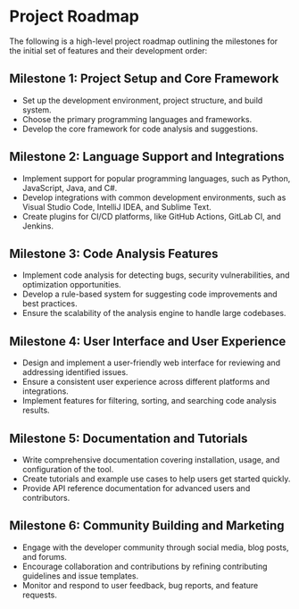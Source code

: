 # Project Roadmap

The following is a high-level project roadmap outlining the milestones for the initial set of features and their development order:

## Milestone 1: Project Setup and Core Framework

- Set up the development environment, project structure, and build system.
- Choose the primary programming languages and frameworks.
- Develop the core framework for code analysis and suggestions.

## Milestone 2: Language Support and Integrations

- Implement support for popular programming languages, such as Python, JavaScript, Java, and C#.
- Develop integrations with common development environments, such as Visual Studio Code, IntelliJ IDEA, and Sublime Text.
- Create plugins for CI/CD platforms, like GitHub Actions, GitLab CI, and Jenkins.

## Milestone 3: Code Analysis Features

- Implement code analysis for detecting bugs, security vulnerabilities, and optimization opportunities.
- Develop a rule-based system for suggesting code improvements and best practices.
- Ensure the scalability of the analysis engine to handle large codebases.

## Milestone 4: User Interface and User Experience

- Design and implement a user-friendly web interface for reviewing and addressing identified issues.
- Ensure a consistent user experience across different platforms and integrations.
- Implement features for filtering, sorting, and searching code analysis results.

## Milestone 5: Documentation and Tutorials

- Write comprehensive documentation covering installation, usage, and configuration of the tool.
- Create tutorials and example use cases to help users get started quickly.
- Provide API reference documentation for advanced users and contributors.

## Milestone 6: Community Building and Marketing

- Engage with the developer community through social media, blog posts, and forums.
- Encourage collaboration and contributions by refining contributing guidelines and issue templates.
- Monitor and respond to user feedback, bug reports, and feature requests.
